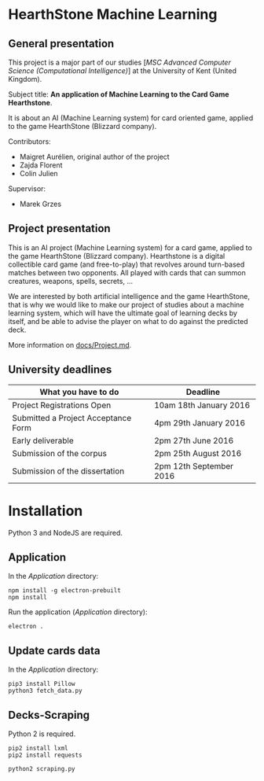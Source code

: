 # HearthStone Machine Learning

## General presentation

This project is a major part of our studies [*MSC Advanced Computer Science (Computational Intelligence)*] at the University of Kent (United Kingdom).

Subject title: **An application of Machine Learning to the Card Game Hearthstone**.

It is about an AI (Machine Learning system) for card oriented game, applied to the game HearthStone (Blizzard company).

Contributors:

- Maigret Aurélien, original author of the project
- Zajda Florent
- Colin Julien

Supervisor:

- Marek Grzes

## Project presentation

This is an AI project (Machine Learning system) for a card game, applied to the game HearthStone (Blizzard company). Hearthstone is a digital collectible card game (and free-to-play) that revolves around turn-based matches between two opponents. All played with cards that can summon creatures, weapons, spells, secrets, ...

We are interested by both artificial intelligence and the game HearthStone, that is why we would like to make our project of studies about a machine learning system, which will have the ultimate goal of learning decks by itself, and be able to advise the player on what to do against the predicted deck.

More information on [docs/Project.md](./docs/Project.md).

## University deadlines

| What you have to do                 | Deadline                |
| ----------------------------------- | ----------------------- |
| Project Registrations Open          | 10am 18th January 2016  |
| Submitted a Project Acceptance Form | 4pm 29th January 2016   |
| Early deliverable                   | 2pm 27th June 2016      |
| Submission of the corpus            | 2pm 25th August 2016    |
| Submission of the dissertation      | 2pm 12th September 2016 |

# Installation

Python 3 and NodeJS are required.

## Application

In the *Application* directory:

```
npm install -g electron-prebuilt
npm install
```

Run the application (*Application* directory):

```
electron .
```

## Update cards data

In the *Application* directory:

```
pip3 install Pillow
python3 fetch_data.py
```

## Decks-Scraping

Python 2 is required.

```
pip2 install lxml
pip2 install requests
```

```
python2 scraping.py
```
